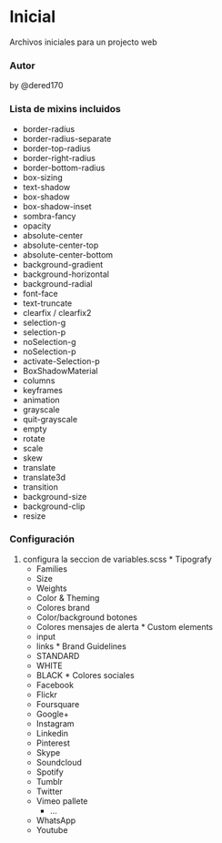 # Inicial
Archivos iniciales para un projecto web
### Autor
by @dered170
### Lista de mixins incluidos
  * border-radius
  * border-radius-separate
  * border-top-radius
  * border-right-radius
  * border-bottom-radius
  * box-sizing
  * text-shadow
  * box-shadow
  * box-shadow-inset
  * sombra-fancy
  * opacity
  * absolute-center
  * absolute-center-top
  * absolute-center-bottom
  * background-gradient
  * background-horizontal
  * background-radial
  * font-face
  * text-truncate
  * clearfix / clearfix2
  * selection-g
  * selection-p
  * noSelection-g
  * noSelection-p
  * activate-Selection-p
  * BoxShadowMaterial
  * columns
  * keyframes
  * animation
  * grayscale
  * quit-grayscale
  * empty
  * rotate
  * scale
  * skew 
  * translate
  * translate3d
  * transition
  * background-size
  * background-clip
  * resize

### Configuración
  1. configura la seccion de variables.scss
    * Tipografy
      * Families
      * Size
      * Weights
      * Color & Theming
      * Colores brand
      * Color/background botones
      * Colores mensajes de alerta
    * Custom elements
      * input
      * links
    * Brand Guidelines
      * STANDARD
      * WHITE
      * BLACK
    * Colores sociales
      * Facebook
      * Flickr
      * Foursquare
      * Google+
      * Instagram
      * Linkedin
      * Pinterest
      * Skype
      * Soundcloud
      * Spotify
      * Tumblr
      * Twitter
      * Vimeo pallete
        * ...
      * WhatsApp
      * Youtube
